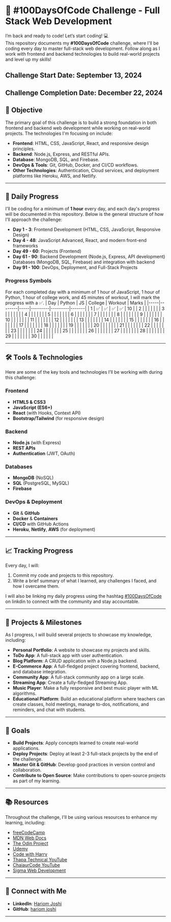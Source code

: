 # 🚀 #100DaysOfCode Challenge - Full Stack Web Development

I’m back and ready to code! Let’s start coding! 💻  
This repository documents my **#100DaysOfCode** challenge, where I'll be coding every day to master full-stack web development. Follow along as I work with frontend and backend technologies to build real-world projects and level up my skills!

## Challenge Start Date: September 13, 2024 
## Challenge Completion Date: December 22, 2024

## 🌟 Objective

The primary goal of this challenge is to build a strong foundation in both frontend and backend web development while working on real-world projects. The technologies I'm focusing on include:

- **Frontend**: HTML, CSS, JavaScript, React, and responsive design principles.
- **Backend**: Node.js, Express, and RESTful APIs.
- **Database**: MongoDB, SQL, and Firebase.
- **DevOps & Tools**: Git, GitHub, Docker, and CI/CD workflows.
- **Other Technologies**: Authentication, Cloud services, and deployment platforms like Heroku, AWS, and Netlify.

---

## 📅 Daily Progress

I'll be coding for a minimum of **1 hour** every day, and each day's progress will be documented in this repository. Below is the general structure of how I'll approach the challenge:

- **Day 1 - 3**: Frontend Development (HTML, CSS, JavaScript, Responsive Design)
- **Day 4 - 48**: JavaScript Advanced, React, and modern front-end frameworks
- **Day 49 - 60**: Projects (Frontend)
- **Day 61 - 90**: Backend Development (Node.js, Express, API development) Databases (MongoDB, SQL, Firebase) and integration with backend
- **Day 91 - 100**: DevOps, Deployment, and Full-Stack Projects

### Progress Symbols
For each completed day with a minimum of 1 hour of JavaScript, 1 hour of Python, 1 hour of college work, and 45 minutes of workout, I will mark the progress with a ✅.
| Day | Python | JS  | College | Workout | Marks |
|-----|--------|-----|---------|---------|-------|
| 1   | ✅     | ✅  | ✅      | ✅      |   10    |
| 2   |        |     |         |         |       |
| 3   |        |     |         |         |       |
| 4   |        |     |         |         |       |
| 5   |        |     |         |         |       |
| 6   |        |     |         |         |       |
| 7   |        |     |         |         |       |
| 8   |        |     |         |         |       |
| 9   |        |     |         |         |       |
| 10  |        |     |         |         |       |
| 11  |        |     |         |         |       |
| 12  |        |     |         |         |       |
| 13  |        |     |         |         |       |
| 14  |        |     |         |         |       |
| 15  |        |     |         |         |       |
| 16  |        |     |         |         |       |
| 17  |        |     |         |         |       |
| 18  |        |     |         |         |       |
| 19  |        |     |         |         |       |
| 20  |        |     |         |         |       |
| 21  |        |     |         |         |       |
| 22  |        |     |         |         |       |
| 23  |        |     |         |         |       |
| 24  |        |     |         |         |       |
| 25  |        |     |         |         |       |
| 26  |        |     |         |         |       |
| 27  |        |     |         |         |       |
| 28  |        |     |         |         |       |
| 29  |        |     |         |         |       |
| 30  |        |     |         |         |       |



---

## 🛠️ Tools & Technologies

Here are some of the key tools and technologies I’ll be working with during this challenge:

### Frontend
- **HTML5 & CSS3**
- **JavaScript (ES6+)**
- **React** (with Hooks, Context API)
- **Bootstrap/Tailwind** (for responsive design)

### Backend
- **Node.js** (with Express)
- **REST APIs**
- **Authentication** (JWT, OAuth)

### Databases
- **MongoDB** (NoSQL)
- **SQL** (PostgreSQL, MySQL)
- **Firebase**

### DevOps & Deployment
- **Git** & **GitHub**
- **Docker** & **Containers**
- **CI/CD** with GitHub Actions
- **Heroku**, **Netlify**, **AWS** (for deployment)

---

## 📈 Tracking Progress

Every day, I will:
1. Commit my code and projects to this repository.
2. Write a brief summary of what I learned, any challenges I faced, and how I overcame them.

I will also be linking my daily progress using the hashtag [#100DaysOfCode](https://www.linkedin.com/in/hariom-joshi-83a039320/) on linkdin to connect with the community and stay accountable.

---

## 🔗 Projects & Milestones

As I progress, I will build several projects to showcase my knowledge, including:

- **Personal Portfolio**: A website to showcase my projects and skills.
- **ToDo App**: A full-stack app with user authentication.
- **Blog Platform**: A CRUD application with a Node.js backend.
- **E-Commerce App**: A full-fledged project covering frontend, backend, and database integration.
- **Community App**: A full-stack community app on a large scale.
- **Streaming App**: Create a fully-fledged Streaming App.
- **Music Player**: Make a fully responsive and best music player with ML algorithms.
- **Educational Platform**: Build an educational platform where teachers can create classes, hold meetings, manage to-dos, notifications, and reminders, and chat with students.

---

## 🎯 Goals

- **Build Projects**: Apply concepts learned to create real-world applications.
- **Deploy Projects**: Deploy at least 2-3 full-stack projects by the end of the challenge.
- **Master Git & GitHub**: Develop good practices in version control and collaboration.
- **Contribute to Open Source**: Make contributions to open-source projects as part of my learning.

---

## 📚 Resources

Throughout the challenge, I'll be using various resources to enhance my learning, including:

- [freeCodeCamp](https://www.freecodecamp.org/)
- [MDN Web Docs](https://developer.mozilla.org/en-US/)
- [The Odin Project](https://www.theodinproject.com/)
- [Udemy](https://www.udemy.com/)
- [Code with Harry](https://www.codewithharry.com/)
- [Thapa Technical YouTube](https://www.youtube.com/channel/UCwfaAHy4zQUb2APNOGXUCCA)
- [ChaiaurCode YouTube](https://www.youtube.com/@chaiaurcode)
- [Sigma Web Development](https://www.youtube.com/watch?v=tVzUXW6siu0&list=PLu0W_9lII9agq5TrH9XLIKQvv0iaF2X3w)

---

## 🤝 Connect with Me

- **LinkedIn**: [Hariom Joshi](https://www.linkedin.com/in/hariom-joshi-83a039320/)
- **GitHub**: [hariom joshi](https://github.com/Hariom5266/)

---

